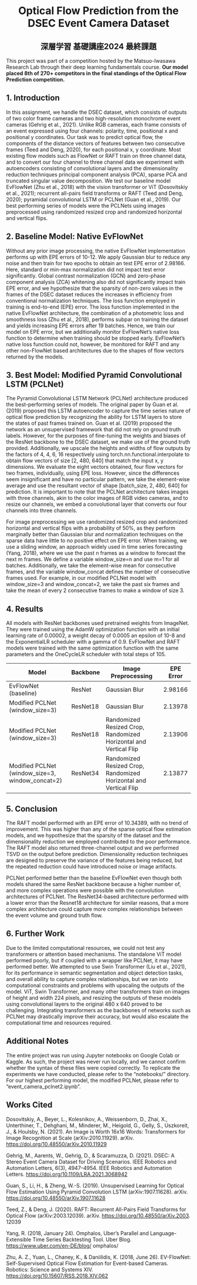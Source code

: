 <h1 align="center">Optical Flow Prediction from the DSEC Event Camera Dataset</h1>
<h2 align="center">深層学習 基礎講座2024 最終課題</h2>


This project was part of a competition hosted by the Matsuo-Iwasawa Research Lab through their deep learning fundamentals course. **Our model placed 8th of 270+ competitors in the final standings of the Optical Flow Prediction competition.**

## 1. Introduction

In this assignment, we handle the DSEC dataset, which consists of outputs of two color frame cameras and two high-resolution monochrome event cameras (Gehrig et al., 2021). Unlike RGB cameras, each frame consists of an event expressed using four channels: polarity, time, positional x and positional y coordinates. Our task was to predict optical flow, the components of the distance vectors of features between two consecutive frames (Teed and Deng, 2020), for each positional x, y coordinate. Most existing flow models such as FlowNet or RAFT train on three channel data, and to convert our four channel to three channel data we experiment with autoencoders consisting of convolutional layers and the dimensionality reduction techniques principal component analysis (PCA), sparse PCA and truncated singular value decomposition. We test our baseline model EvFlowNet (Zhu et al., 2018) with the vision transformer or ViT (Dosovitskiy et al., 2021); recurrent all-pairs field transforms or RAFT (Teed and Deng, 2020); pyramidal convolutional LSTM or PCLNet (Guan et al., 2019). Our best performing series of models were the PCLNets using images preprocessed using randomized resized crop and randomized horizontal and vertical flips.

## 2. Baseline Model: Native EvFlowNet

Without any prior image processing, the native EvFlowNet implementation performs up with EPE errors of 10-12. We apply Gaussian blur to reduce any noise and then train for two epochs to obtain an test EPE error of 2.98166. Here, standard or min-max normalization did not impact test error significantly. Global contrast normalization (GCN) and zero-phase component analysis (ZCA) whitening also did not significantly impact train EPE error, and we hypothesize that the sparsity of non-zero values in the frames of the DSEC dataset reduces the increases in efficiency from conventional normalization techniques. The loss function employed in training is end-to-end (EPE) error. The loss function implemented in the native EvFlowNet architecture, the combination of a photometric loss and smoothness loss (Zhu et al., 2018), performs subpar on training the dataset and yields increasing EPE errors after 19 batches. Hence, we train our model on EPE error, but we additionally monitor EvFlowNet’s native loss function to determine when training should be stopped early. EvFlowNet’s native loss function could not, however, be monitored for RAFT and any other non-FlowNet based architectures due to the shapes of flow vectors returned by the models.

## 3. Best Model: Modified Pyramid Convolutional LSTM (PCLNet)

The Pyramid Convolutional LSTM Network (PCLNet) architecture produced the best-performing series of models. The original paper by Guan et al. (2019) proposed this LSTM autoencoder to capture the time series nature of optical flow prediction by recognizing the ability for LSTM layers to store the states of past frames trained on. Guan et al. (2019) proposed the network as an unsupervised framework that did not rely on ground truth labels. However, for the purposes of fine-tuning the weights and biases of the ResNet backbone to the DSEC dataset, we make use of the ground truth provided. Additionally, we upscale the heights and widths of flow outputs by the factors of 4, 4, 6, 16 respectively using torch.nn.functional.interpolate to obtain flow vectors of size [2, 480, 640] that match the input x, y dimensions. We evaluate the eight vectors obtained, four flow vectors for two frames, individually, using EPE loss. However, since the differences seem insignificant and have no particular pattern, we take the element-wise average and use the resultant vector of shape [batch_size, 2, 480, 640] for prediction. It is important to note that the PCLNet architecture takes images with three channels, akin to the color images of RGB video cameras, and to resize our channels, we embed a convolutional layer that converts our four channels into three channels.

For image preprocessing we use randomized resized crop and randomized horizontal and vertical flips with a probability of 50%, as they perform marginally better than Gaussian blur and normalization techniques on the sparse data have little to no positive effect on EPE error. When training, we use a sliding window, an approach widely used in time series forecasting (Yang, 2018), where we use the past n frames as a window to forecast the next m frames. We define a variable window_size=n and use m=1 for all batches. Additionally, we take the element-wise mean for consecutive frames, and the variable window_concat defines the number of consecutive frames used. For example, in our modified PCLNet model with window_size=3 and window_concat=2, we take the past six frames and take the mean of every 2 consecutive frames to make a window of size 3.

## 4. Results

All models with ResNet backbones used pretrained weights from ImageNet. They were trained using the AdamW optimization function with an initial learning rate of 0.00002, a weight decay of 0.0005 an epsilon of 10-8 and the ExponentialLR scheduler with a gamma of 0.9. EvFlowNet and RAFT models were trained with the same optimization function with the same parameters and the OneCycleLR scheduler with total steps of 105.

| Model                                   | Backbone   | Image Preprocessing                                                              | EPE Error |
|-----------------------------------------|------------|----------------------------------------------------------------------------------|-----------|
| EvFlowNet (baseline)                    | ResNet     | Gaussian Blur                                                                    | 2.98166   |
| Modified PCLNet<br>(window_size=3)         | ResNet18   | Gaussian Blur                                                                    | 2.13978   |
| Modified PCLNet<br>(window_size=3)         | ResNet18   | Randomized Resized Crop, Randomized Horizontal and Vertical Flip                 | 2.13906   |
| Modified PCLNet<br>(window_size=3, window_concat=2) | ResNet34   | Randomized Resized Crop, Randomized Horizontal and Vertical Flip                 | 2.13877   |

<!-- <table style="margin: auto;  width: 80%;">
  <thead>
    <tr>
      <th style="padding: 8px;">Model</th>
      <th style="padding: 8px; text-align: center;">Backbone</th>
      <th style="padding: 8px;">Image Preprocessing</th>
      <th style="padding: 8px; text-align: center;">EPE Error</th>
    </tr>
  </thead>
  <tbody>
    <tr>
      <td style="padding: 8px;">EvFlowNet (baseline)</td>
      <td style="padding: 8px; text-align: center;">ResNet</td>
      <td style="padding: 8px;">Gaussian Blur</td>
      <td style="padding: 8px; text-align: center;">2.98166</td>
    </tr>
    <tr>
      <td style="padding: 8px;">Modified PCLNet<br>(window_size=3)</td>
      <td style="padding: 8px; text-align: center;">ResNet18</td>
      <td style="padding: 8px;">Gaussian Blur</td>
      <td style="padding: 8px; text-align: center;">2.13978</td>
    </tr>
    <tr>
      <td style="padding: 8px;">Modified PCLNet<br>(window_size=3)</td>
      <td style="padding: 8px text-align: center;">ResNet18</td>
      <td style="padding: 8px;">Randomized Resized Crop, Randomized Horizontal and Vertical Flip</td>
      <td style="padding: 8px; text-align: center;">2.13906</td>
    </tr>
    <tr>
      <td style="padding: 8px;">Modified PCLNet<br>(window_size=3, window_concat=2)</td>
      <td style="padding: 8px; text-align: center;">ResNet34</td>
      <td style="padding: 8px;">Randomized Resized Crop, Randomized Horizontal and Vertical Flip</td>
      <td style="padding: 8px; text-align: center;">2.13877</td>
    </tr>
  </tbody>
</table> -->


## 5. Conclusion

The RAFT model performed with an EPE error of 10.34389, with no trend of improvement. This was higher than any of the sparse optical flow estimation models, and we hypothesize that the sparsity of the dataset and the dimensionality reduction we employed contributed to the poor performance. The RAFT model also returned three-channel output and we performed TSVD on the output before prediction. Dimensionality reduction techniques are designed to preserve the variance of the features being reduced, but the repeated reduction could have introduced noise or image artifacts. 

PCLNet performed better than the baseline EvFlowNet even though both models shared the same ResNet backbone because a higher number of, and more complex operations were possible with the convolution architectures of PCLNet. The ResNet34-based architecture performed with a lower error than the Resnet18 architecture for similar reasons, that a more complex architecture could capture more complex relationships between the event volume and ground truth flow.

## 6. Further Work

Due to the limited computational resources, we could not test any transformers or attention based mechanisms. The standalone ViT model performed poorly, but if coupled with a wrapper like PCLNet, it may have performed better. We attempted to use Swin Transformer (Liu et al., 2021), for its performance in semantic segmentation and object detection tasks, and overall ability to capture complex relationships, but we ran into computational constraints and problems with upscaling the outputs of the model. ViT, Swin Transformer, and many other transformers train on images of height and width 224 pixels, and resizing the outputs of these models using convolutional layers to the original 480 x 640 proved to be challenging. Integrating transformers as the backbones of networks such as PCLNet may drastically improve their accuracy, but would also escalate the computational time and resources required. 

## Additional Notes

The entire project was run using Jupyter notebooks on Google Colab or Kaggle. As such, the project was never run locally, and we cannot confirm whether the syntax of these files were copied correctly. To replicate the experiments we have conducted, please refer to the “notebooks/” directory. For our highest performing model, the modified PCLNet, please refer to “event_camera_pclnet2.ipynb”.

## Works Cited

Dosovitskiy, A., Beyer, L., Kolesnikov, A., Weissenborn, D., Zhai, X., Unterthiner, T., Dehghani, M., Minderer, M., Heigold, G., Gelly, S., Uszkoreit, 
  J., & Houlsby, N. (2021). An Image is Worth 16x16 Words: Transformers for Image Recognition at Scale (arXiv:2010.11929). arXiv. https://doi.org/10.48550/arXiv.2010.11929

Gehrig, M., Aarents, W., Gehrig, D., & Scaramuzza, D. (2021). DSEC: A Stereo Event Camera Dataset for Driving Scenarios. IEEE Robotics and Automation 
  Letters, 6(3), 4947–4954. IEEE Robotics and Automation Letters. https://doi.org/10.1109/LRA.2021.3068942

Guan, S., Li, H., & Zheng, W.-S. (2019). Unsupervised Learning for Optical Flow Estimation Using Pyramid Convolution LSTM (arXiv:1907.11628). arXiv. 
  https://doi.org/10.48550/arXiv.1907.11628

Teed, Z., & Deng, J. (2020). RAFT: Recurrent All-Pairs Field Transforms for Optical Flow (arXiv:2003.12039). arXiv. https://doi.org/10.48550/arXiv.2003.
  12039

Yang, R. (2018, January 24). Omphalos, Uber’s Parallel and Language-Extensible Time Series Backtesting Tool. Uber Blog. https://www.uber.com/en-DE/blog/
  omphalos/

Zhu, A. Z., Yuan, L., Chaney, K., & Daniilidis, K. (2018, June 26). EV-FlowNet: Self-Supervised Optical Flow Estimation for Event-based Cameras. 
  Robotics: Science and Systems XIV. https://doi.org/10.15607/RSS.2018.XIV.062
